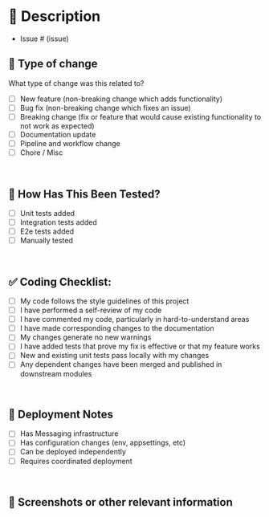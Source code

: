# 📝 Description

<!--Please include a summary of the changes and the related issue. Please also include relevant motivation and context. List any dependencies that are required for this change.-->

- Issue # (issue)

## 🔧 Type of change

What type of change was this related to?

- [ ] New feature (non-breaking change which adds functionality)
- [ ] Bug fix (non-breaking change which fixes an issue)
- [ ] Breaking change (fix or feature that would cause existing functionality to not work as expected)
- [ ] Documentation update
- [ ] Pipeline and workflow change
- [ ] Chore / Misc

<br/>

## 🧪 How Has This Been Tested?

<!--Please describe the tests that you ran to verify your changes. Provide instructions so we can reproduce. Please also list any relevant details for your test configuration-->

- [ ] Unit tests added
- [ ] Integration tests added
- [ ] E2e tests added
- [ ] Manually tested

<br/>

## ✅ Coding Checklist:

- [ ] My code follows the style guidelines of this project
- [ ] I have performed a self-review of my code
- [ ] I have commented my code, particularly in hard-to-understand areas
- [ ] I have made corresponding changes to the documentation
- [ ] My changes generate no new warnings
- [ ] I have added tests that prove my fix is effective or that my feature works
- [ ] New and existing unit tests pass locally with my changes
- [ ] Any dependent changes have been merged and published in downstream modules

<br/>

## 🚀 Deployment Notes

<!--Any special deployment considerations-->

- [ ] Has Messaging infrastructure
- [ ] Has configuration changes (env, appsettings, etc)
- [ ] Can be deployed independently
- [ ] Requires coordinated deployment

<br/>

## 📸 Screenshots or other relevant information

<!--Please provide any screenshots or other relavant information that will aid the reviewer in understanding the changes.-->